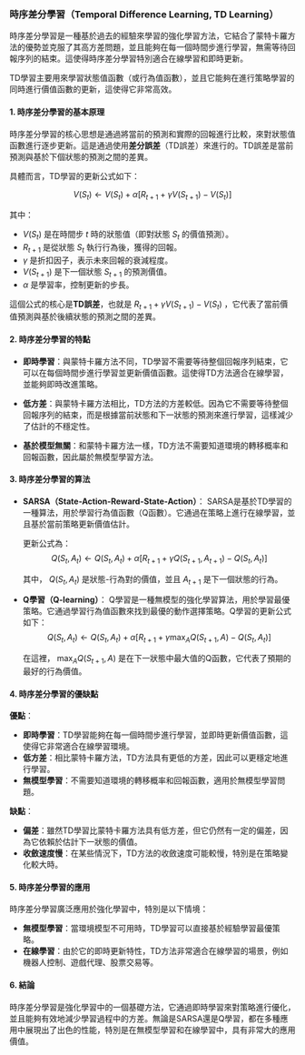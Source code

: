 ### 時序差分學習（Temporal Difference Learning, TD Learning）

時序差分學習是一種基於過去的經驗來學習的強化學習方法，它結合了蒙特卡羅方法的優勢並克服了其高方差問題，並且能夠在每一個時間步進行學習，無需等待回報序列的結束。這使得時序差分學習特別適合在線學習和即時更新。

TD學習主要用來學習狀態值函數（或行為值函數），並且它能夠在進行策略學習的同時進行價值函數的更新，這使得它非常高效。

#### 1. 時序差分學習的基本原理

時序差分學習的核心思想是通過將當前的預測和實際的回報進行比較，來對狀態值函數進行逐步更新。這是通過使用**差分誤差**（TD誤差）來進行的。TD誤差是當前預測與基於下個狀態的預測之間的差異。

具體而言，TD學習的更新公式如下：

$$V(S_t) \leftarrow V(S_t) + \alpha \left[ R_{t+1} + \gamma V(S_{t+1}) - V(S_t) \right]$$


其中：
-  $`V(S_t)`$  是在時間步  $`t`$  時的狀態值（即對狀態  $`S_t`$  的價值預測）。
-  $`R_{t+1}`$  是從狀態  $`S_t`$  執行行為後，獲得的回報。
-  $`\gamma`$  是折扣因子，表示未來回報的衰減程度。
-  $`V(S_{t+1})`$  是下一個狀態  $`S_{t+1}`$  的預測價值。
-  $`\alpha`$  是學習率，控制更新的步長。

這個公式的核心是**TD誤差**，也就是  $`R_{t+1} + \gamma V(S_{t+1}) - V(S_t)`$ ，它代表了當前價值預測與基於後續狀態的預測之間的差異。

#### 2. 時序差分學習的特點

- **即時學習**：與蒙特卡羅方法不同，TD學習不需要等待整個回報序列結束，它可以在每個時間步進行學習並更新價值函數。這使得TD方法適合在線學習，並能夠即時改進策略。
  
- **低方差**：與蒙特卡羅方法相比，TD方法的方差較低。因為它不需要等待整個回報序列的結束，而是根據當前狀態和下一狀態的預測來進行學習，這樣減少了估計的不穩定性。

- **基於模型無關**：和蒙特卡羅方法一樣，TD方法不需要知道環境的轉移概率和回報函數，因此屬於無模型學習方法。

#### 3. 時序差分學習的算法

- **SARSA（State-Action-Reward-State-Action）**：
  SARSA是基於TD學習的一種算法，用於學習行為值函數（Q函數）。它通過在策略上進行在線學習，並且基於當前策略更新價值估計。

  更新公式為：
  $$Q(S_t, A_t) \leftarrow Q(S_t, A_t) + \alpha \left[ R_{t+1} + \gamma Q(S_{t+1}, A_{t+1}) - Q(S_t, A_t) \right]$$

  其中， $`Q(S_t, A_t)`$  是狀態-行為對的價值，並且  $`A_{t+1}`$  是下一個狀態的行為。

- **Q學習（Q-learning）**：
  Q學習是一種無模型的強化學習算法，用於學習最優策略。它通過學習行為值函數來找到最優的動作選擇策略。Q學習的更新公式如下：
  $$Q(S_t, A_t) \leftarrow Q(S_t, A_t) + \alpha \left[ R_{t+1} + \gamma \max_{A} Q(S_{t+1}, A) - Q(S_t, A_t) \right]$$

  在這裡， $`\max_{A} Q(S_{t+1}, A)`$  是在下一狀態中最大值的Q函數，它代表了預期的最好的行為價值。

#### 4. 時序差分學習的優缺點

**優點**：
- **即時學習**：TD學習能夠在每一個時間步進行學習，並即時更新價值函數，這使得它非常適合在線學習環境。
- **低方差**：相比蒙特卡羅方法，TD方法具有更低的方差，因此可以更穩定地進行學習。
- **無模型學習**：不需要知道環境的轉移概率和回報函數，適用於無模型學習問題。

**缺點**：
- **偏差**：雖然TD學習比蒙特卡羅方法具有低方差，但它仍然有一定的偏差，因為它依賴於估計下一狀態的價值。
- **收斂速度慢**：在某些情況下，TD方法的收斂速度可能較慢，特別是在策略變化較大時。

#### 5. 時序差分學習的應用

時序差分學習廣泛應用於強化學習中，特別是以下情境：
- **無模型學習**：當環境模型不可用時，TD學習可以直接基於經驗學習最優策略。
- **在線學習**：由於它的即時更新特性，TD方法非常適合在線學習的場景，例如機器人控制、遊戲代理、股票交易等。

#### 6. 結論

時序差分學習是強化學習中的一個基礎方法，它通過即時學習來對策略進行優化，並且能夠有效地減少學習過程中的方差。無論是SARSA還是Q學習，都在多種應用中展現出了出色的性能，特別是在無模型學習和在線學習中，具有非常大的應用價值。